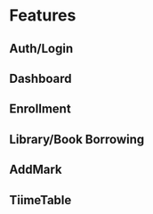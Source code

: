 # Features
## Auth/Login
## Dashboard
## Enrollment
## Library/Book Borrowing
## AddMark
## TiimeTable
